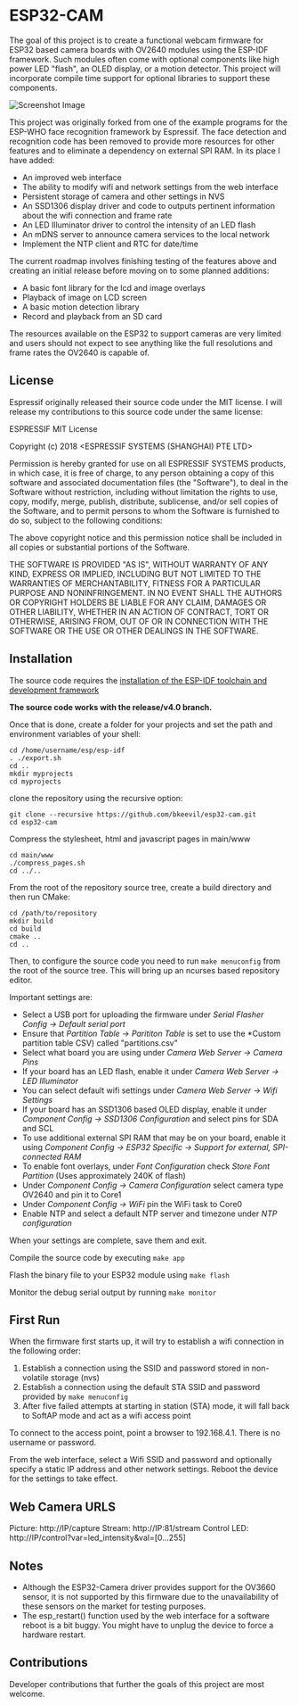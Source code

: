 # ESP32-CAM

The goal of this project is to create a functional webcam firmware for ESP32 based camera boards with OV2640 modules using the ESP-IDF framework. Such modules often come with optional components like high power LED "flash", an OLED display, or a motion detector. This project will incorporate compile time support for optional libraries to support these components.

![Screenshot Image](/images/screenshot.png "Screenshot")

This project was originally forked from one of the example programs for the ESP-WHO face recognition framework by Espressif. The face detection and recognition code has been removed to provide more resources for other features and to eliminate a dependency on external SPI RAM. In its place I have added:

* An improved web interface
* The ability to modify wifi and network settings from the web interface
* Persistent storage of camera and other settings in NVS
* An SSD1306 display driver and code to outputs pertinent information about the wifi connection and frame rate
* An LED Illuminator driver to control the intensity of an LED flash
* An mDNS server to announce camera services to the local network
* Implement the NTP client and RTC for date/time

The current roadmap involves finishing testing of the features above and creating an initial release before moving on to some planned additions:

* A basic font library for the lcd and image overlays
* Playback of image on LCD screen
* A basic motion detection library
* Record and playback from an SD card

The resources available on the ESP32 to support cameras are very limited and users should not expect to see anything like the full resolutions and frame rates the OV2640 is capable of.

## License

Espressif originally released their source code under the MIT license. I will release my contributions to this source code under the same license:

 ESPRESSIF MIT License
 
 Copyright (c) 2018 <ESPRESSIF SYSTEMS (SHANGHAI) PTE LTD>
 
 Permission is hereby granted for use on all ESPRESSIF SYSTEMS products, in which case,
 it is free of charge, to any person obtaining a copy of this software and associated
 documentation files (the "Software"), to deal in the Software without restriction, including
 without limitation the rights to use, copy, modify, merge, publish, distribute, sublicense,
 and/or sell copies of the Software, and to permit persons to whom the Software is furnished
 to do so, subject to the following conditions:
 
 The above copyright notice and this permission notice shall be included in all copies or
 substantial portions of the Software.
 
 THE SOFTWARE IS PROVIDED "AS IS", WITHOUT WARRANTY OF ANY KIND, EXPRESS OR
 IMPLIED, INCLUDING BUT NOT LIMITED TO THE WARRANTIES OF MERCHANTABILITY, FITNESS
 FOR A PARTICULAR PURPOSE AND NONINFRINGEMENT. IN NO EVENT SHALL THE AUTHORS OR
 COPYRIGHT HOLDERS BE LIABLE FOR ANY CLAIM, DAMAGES OR OTHER LIABILITY, WHETHER
 IN AN ACTION OF CONTRACT, TORT OR OTHERWISE, ARISING FROM, OUT OF OR IN
 CONNECTION WITH THE SOFTWARE OR THE USE OR OTHER DEALINGS IN THE SOFTWARE.

## Installation

The source code requires the [installation of the ESP-IDF toolchain and development framework](https://docs.espressif.com/projects/esp-idf/en/stable/get-started/index.html)

**The source code works with the release/v4.0 branch.**

Once that is done, create a folder for your projects and set the path and environment variables of your shell:

```
cd /home/username/esp/esp-idf
. ./export.sh
cd ..
mkdir myprojects
cd myprojects
```

clone the repository using the recursive option:

```
git clone --recursive https://github.com/bkeevil/esp32-cam.git
cd esp32-cam
```  

Compress the stylesheet, html and javascript pages in main/www

```
cd main/www
./compress_pages.sh
cd ../..
```

From the root of the repository source tree, create a build directory and then run CMake:

```
cd /path/to/repository
mkdir build
cd build
cmake ..
cd ..
```

Then, to configure the source code you need to run `make menuconfig` from the root of the source tree. This will bring up an ncurses based repository editor.

Important settings are:

- Select a USB port for uploading the firmware under *Serial Flasher Config -> Default serial port*
- Ensure that *Partition Table -> Parititon Table* is set to use the *Custom partition table CSV) called "partitions.csv"
- Select what board you are using under *Camera Web Server -> Camera Pins*
- If your board has an LED flash, enable it under *Camera Web Server -> LED Illuminator*
- You can select default wifi settings under *Camera Web Server -> Wifi Settings*
- If your board has an SSD1306 based OLED display, enable it under *Component Config -> SSD1306 Configuration* and select pins for SDA and SCL
- To use additional external SPI RAM that may be on your board, enable it using *Component Config -> ESP32 Specific -> Support for external, SPI-connected RAM*
- To enable font overlays, under *Font Configuration* check *Store Font Partition* (Uses approximately 240K of flash)
- Under *Component Config -> Camera Configuration* select camera type OV2640 and pin it to Core1
- Under *Component Config -> WiFi* pin the WiFi task to Core0
- Enable NTP and select a default NTP server and timezone under *NTP configuration*

When your settings are complete, save them and exit.

Compile the source code by executing `make app`

Flash the binary file to your ESP32 module using `make flash` 

Monitor the debug serial output by running `make monitor`

## First Run

When the firmware first starts up, it will try to establish a wifi connection in the following order:

1. Establish a connection using the SSID and password stored in non-volatile storage (nvs)
2. Establish a connection using the default STA SSID and password provided by `make menuconfig`
3. After five failed attempts at starting in station (STA) mode, it will fall back to SoftAP mode and act as a wifi access point

To connect to the access point, point a browser to 192.168.4.1. There is no username or password.

From the web interface, select a Wifi SSID and password and optionally specify a static IP address and other network settings. Reboot the device for the settings to take effect.

## Web Camera URLS

Picture: http://IP/capture
Stream: http://IP:81/stream
Control LED: http://IP/control?var=led_intensity&val=[0...255]

## Notes

- Although the ESP32-Camera driver provides support for the OV3660 sensor, it is not supported by this firmware due to the unavailability of these sensors on the market for testing purposes.
- The esp_restart() function used by the web interface for a software reboot is a bit buggy. You might have to unplug the device to force a hardware restart.

## Contributions 

Developer contributions that further the goals of this project are most welcome.
